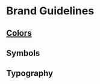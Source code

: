 # Brand Guidelines
## [Colors](https://cdn.rawgit.com/Joao-S-Martins/faasl/tree/master/branding/colors.html "The colors of the FAASL")
## Symbols
## Typography
